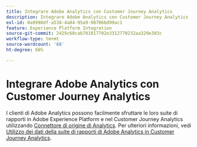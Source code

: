 ```yaml
---
title: Integrare Adobe Analytics con Customer Journey Analytics
description: Integrare Adobe Analytics con Customer Journey Analytics
exl-id: 0a9998df-a538-4a84-95a9-98706bd99ac1
feature: Experience Platform Integration
source-git-commit: 2429c60cab701017702e3312770232aa329e303c
workflow-type: tm+mt
source-wordcount: '68'
ht-degree: 66%

---
```


# Integrare Adobe Analytics con Customer Journey Analytics

I clienti di Adobe Analytics possono facilmente sfruttare le loro suite di rapporti in Adobe Experience Platform e nel Customer Journey Analytics utilizzando [Connettore di origine di Analytics](https://experienceleague.adobe.com/docs/experience-platform/sources/connectors/adobe-applications/analytics.html?lang=it). Per ulteriori informazioni, vedi [Utilizzo dei dati della suite di rapporti di Adobe Analytics in Customer Journey Analytics](/help/getting-started/aa-vs-cja/aa-data-in-cja.md).
